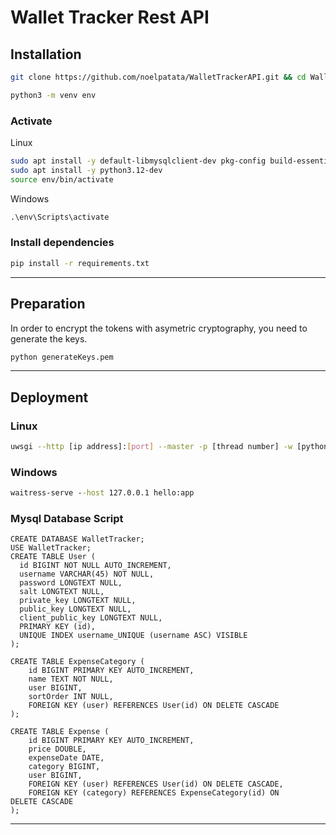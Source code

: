 # Wallet Tracker Rest API
## Installation
``` bash
git clone https://github.com/noelpatata/WalletTrackerAPI.git && cd WalletTrackerAPI/
```

``` bash
python3 -m venv env
```

### Activate
Linux
``` bash
sudo apt install -y default-libmysqlclient-dev pkg-config build-essential
sudo apt install -y python3.12-dev
source env/bin/activate
```
Windows
``` cmd
.\env\Scripts\activate
```
### Install dependencies
``` bash
pip install -r requirements.txt
```

---

## Preparation
In order to encrypt the tokens with asymetric cryptography, you need to generate the keys.
``` bash
python generateKeys.pem
```

---

## Deployment
### Linux
``` bash
uwsgi --http [ip address]:[port] --master -p [thread number] -w [python file name (without .py extension)]:app
```
### Windows
``` cmd
waitress-serve --host 127.0.0.1 hello:app
```

### Mysql Database Script
``` mysql
CREATE DATABASE WalletTracker;
USE WalletTracker;
CREATE TABLE User (
  id BIGINT NOT NULL AUTO_INCREMENT,
  username VARCHAR(45) NOT NULL,
  password LONGTEXT NULL,
  salt LONGTEXT NULL,
  private_key LONGTEXT NULL,
  public_key LONGTEXT NULL,
  client_public_key LONGTEXT NULL,
  PRIMARY KEY (id),
  UNIQUE INDEX username_UNIQUE (username ASC) VISIBLE
);
  
CREATE TABLE ExpenseCategory (
    id BIGINT PRIMARY KEY AUTO_INCREMENT,
    name TEXT NOT NULL,
    user BIGINT,
    sortOrder INT NULL,
    FOREIGN KEY (user) REFERENCES User(id) ON DELETE CASCADE
);

CREATE TABLE Expense (
    id BIGINT PRIMARY KEY AUTO_INCREMENT,
    price DOUBLE,
    expenseDate DATE,
    category BIGINT,
    user BIGINT,
    FOREIGN KEY (user) REFERENCES User(id) ON DELETE CASCADE,
    FOREIGN KEY (category) REFERENCES ExpenseCategory(id) ON DELETE CASCADE
);
```
---

